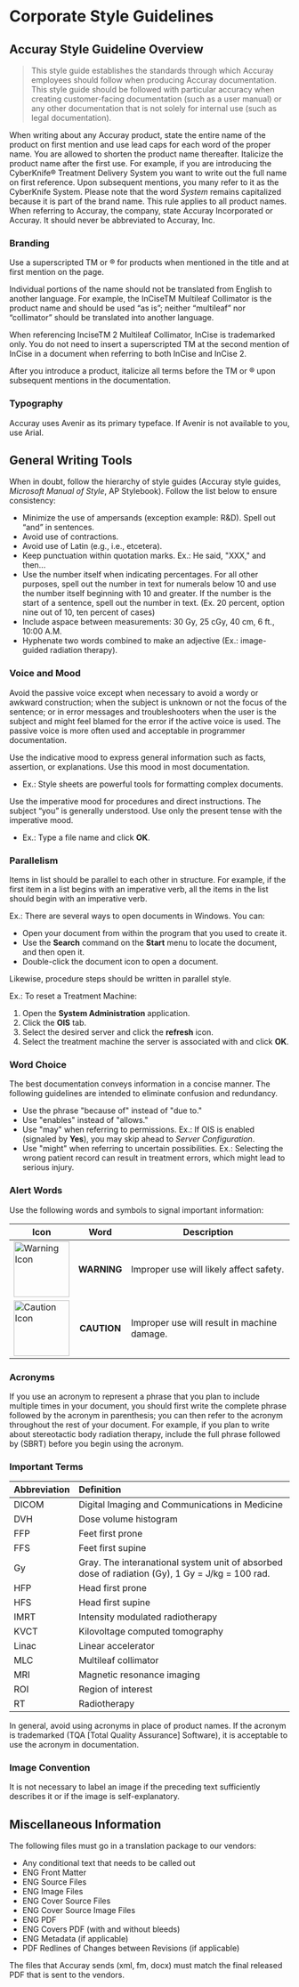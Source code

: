 # Corporate Style Guidelines

## Accuray Style Guideline Overview

> This style guide establishes the standards through which Accuray employees should follow when producing Accuray documentation. This style guide should be followed with particular accuracy when creating customer-facing documentation (such as a user manual) or any other documentation that is not solely for internal use (such as legal documentation).

When writing about any Accuray product, state the entire name of the product on first mention and use lead caps for each word of the proper name. You are allowed to shorten the product name thereafter. Italicize the product name after the first use. For example, if you are introducing the CyberKnife® Treatment Delivery System you want to write out the full name on first reference. Upon subsequent mentions, you many refer to it as the CyberKnife System. Please note that the word *System* remains capitalized because it is part of the brand name. This rule applies to all product names. When referring to Accuray, the company, state Accuray Incorporated or Accuray. It should never be abbreviated to Accuray, Inc.

### Branding
Use a superscripted TM or ® for products when mentioned in the title and at first mention on the page.

Individual portions of the name should not be translated from English to another language. For example, the InCiseTM Multileaf Collimator is the product name and should be used “as is”; neither “multileaf” nor “collimator” should be translated into another language.

When referencing InciseTM 2 Multileaf Collimator, InCise is trademarked only. You do not need to insert a superscripted TM at the second mention of InCise in a document when referring to both InCise and InCise 2.

After you introduce a product, italicize all terms before the TM or ® upon subsequent mentions in the documentation.

### Typography
Accuray uses Avenir as its primary typeface. If Avenir is not available to you, use Arial.

## General Writing Tools
When in doubt, follow the hierarchy of style guides (Accuray style guides, *Microsoft Manual of Style*, AP Stylebook). Follow the list below to ensure consistency:
* Minimize the use of ampersands (exception example: R&D). Spell out “and” in sentences.
* Avoid use of contractions.
* Avoid use of Latin (e.g., i.e., etcetera).
* Keep punctuation within quotation marks. Ex.: He said, "XXX," and then...
* Use the number itself when indicating percentages. For all other purposes, spell out the number in text for numerals below 10 and use the number itself beginning with 10 and greater. If the number is the start of a sentence, spell out the number in text.
(Ex. 20 percent, option nine out of 10, ten percent of cases)
* Include aspace between measurements: 30 Gy, 25 cGy, 40 cm, 6 ft., 10:00 A.M.
* Hyphenate two words combined to make an adjective (Ex.: image-guided radiation therapy).

### Voice and Mood
Avoid the passive voice except when necessary to avoid a wordy or awkward construction; when the subject is unknown or not the focus of the sentence; or in error messages and troubleshooters when the user is the subject and might feel blamed for the error if the active voice is used. The passive voice is more often used and acceptable in programmer documentation.

Use the indicative mood to express general information such as facts, assertion, or explanations. Use this mood in most documentation.
* Ex.: Style sheets are powerful tools for formatting complex documents.

Use the imperative mood for procedures and direct instructions. The subject “you” is generally understood. Use only the present tense with the imperative mood.
* Ex.: Type a file name and click **OK**.

### Parallelism
Items in list should be parallel to each other in structure. For example, if the first item in a list begins with an imperative verb, all the items in the list should begin with an imperative verb.

Ex.: There are several ways to open documents in Windows. You can:
* Open your document from within the program that you used to create it.
* Use the **Search** command on the **Start** menu to locate the document, and then open it.
* Double-click the document icon to open a document.

Likewise, procedure steps should be written in parallel style.

Ex.: To reset a Treatment Machine:
1. Open the **System Administration** application.
2. Click the **OIS** tab.
3. Select the desired server and click the **refresh** icon.
4. Select the treatment machine the server is associated with and click **OK**.

### Word Choice
The best documentation conveys information in a concise manner. The following guidelines are intended to eliminate confusion and redundancy.
* Use the phrase "because of" instead of "due to."
* Use "enables" instead of "allows."
* Use "may" when referring to permissions. Ex.: If OIS is enabled (signaled by **Yes**), you may skip ahead to *Server Configuration*.
* Use "might" when referring to uncertain possibilities. Ex.: Selecting the wrong patient record can result in treatment errors, which might lead to serious injury.

### Alert Words
Use the following words and symbols to signal important information:

| Icon     | Word        | Description  |
| ------------- |:-------------:|-----|
| <img src="https://icon-library.net/images/warning-icon/warning-icon-5.jpg" alt="Warning Icon" width="100"/>| **WARNING** | Improper use will likely affect safety.
| <img src="https://image.flaticon.com/icons/svg/66/66872.svg" alt="Caution Icon" width="100"/>| **CAUTION**     |   Improper use will result in machine damage.

### Acronyms
If you use an acronym to represent a phrase that you plan to include multiple times in your document, you should first write the complete phrase followed by the acronym in parenthesis; you can then refer to the acronym throughout the rest of your document. For example, if you plan to write about stereotactic body radiation therapy, include the full phrase followed by (SBRT) before you begin using the acronym.

### Important Terms
|Abbreviation  | Definition |
|--------------|:------------|
|DICOM         |Digital Imaging and Communications in Medicine
|DVH           |Dose volume histogram
|FFP           |Feet first prone
|FFS           |Feet first supine
|Gy            |Gray. The interanational system unit of absorbed dose of radiation (Gy), 1 Gy = J/kg = 100 rad.
|HFP           |Head first prone
|HFS           |Head first supine
|IMRT          |Intensity modulated radiotherapy
|KVCT          |Kilovoltage computed tomography
|Linac         |Linear accelerator
|MLC           |Multileaf collimator
|MRI           |Magnetic resonance imaging
|ROI           |Region of interest
|RT            |Radiotherapy

In general, avoid using acronyms in place of product names. If the acronym is trademarked (TQA [Total Quality Assurance] Software), it is acceptable to use the acronym in documentation.

### Image Convention
It is not necessary to label an image if the preceding text sufficiently describes it or if the image is self-explanatory.

## Miscellaneous Information
The following files must go in a translation package to our vendors:
* Any conditional text that needs to be called out
*	ENG Front Matter
*	ENG Source Files
*	ENG Image Files
*	ENG Cover Source Files 
*	ENG Cover Source Image Files
*	ENG PDF
*	ENG Covers PDF (with and without bleeds)
*	ENG Metadata (if applicable)
*	PDF Redlines of Changes between Revisions (if applicable)

The files that Accuray sends (xml, fm, docx) must match the final released PDF that is sent to the vendors.
